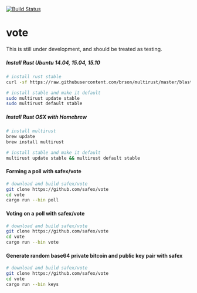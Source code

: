 [![Build Status](https://travis-ci.org/safex/vote.png?branch=master)](https://travis-ci.org/safex/vote)

# vote
This is still under development, and should be treated as testing.

##### Install Rust Ubuntu 14.04, 15.04, 15.10

```bash
# install rust stable
curl -sf https://raw.githubusercontent.com/brson/multirust/master/blastoff.sh | sh

# install stable and make it default
sudo multirust update stable
sudo multirust default stable
```
##### Install Rust OSX with Homebrew

```bash
# install multirust
brew update
brew install multirust

# install stable and make it default
multirust update stable && multirust default stable
```


#### Forming a poll with safex/vote

```bash
# download and build safex/vote
git clone https://github.com/safex/vote
cd vote
cargo run --bin poll
```

#### Voting on a poll with safex/vote

```bash
# download and build safex/vote
git clone https://github.com/safex/vote
cd vote
cargo run --bin vote
```


#### Generate random base64 private bitcoin and public key pair with safex

```bash
# download and build safex/vote
git clone https://github.com/safex/vote
cd vote
cargo run --bin keys
```
